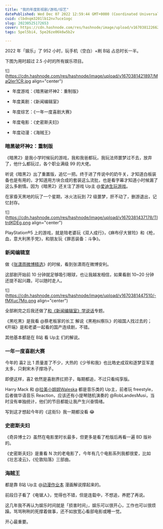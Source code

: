 ```yaml
---
title: "我的年度影视剧/游戏/综艺"
datePublished: Wed Dec 07 2022 12:59:44 GMT+0000 (Coordinated Universal Time)
cuid: clbdnqm3201lb12nv7uce1ogc
slug: 20230525172653
cover: https://cdn.hashnode.com/res/hashnode/image/upload/v1670381226625/h4pRKdVsx.png
tags: 5pel5bi4, 5pe26ze06k6w5b2v

---
```


2022 年「娱乐」了 952 小时，玩手机（空白）+刷 B站 占总时长一半。

下图为用时超过 2.5 小时的所有娱乐项目。

![](https://cdn.hashnode.com/res/hashnode/image/upload/v1670381421897/MaQIer1CR.jpg align="center")

*   年度游戏：《暗黑破坏神2：重制版》
    
*   年度美剧：《新闻编辑室》
    
*   年度综艺：《一年一度喜剧大赛》
    
*   年度电影：《史密斯夫妇》
    
*   年度动漫：《海贼王》
    

### **暗黑破坏神2：重制版**

《暗黑2》是我小学时候玩的游戏，我和我爸都玩，我玩法师噩梦过不去，放弃了，他什么都玩过，各个职业满级 99 的大佬。

听说《暗黑2》出了重置版，追忆一把。终于进了传说中的奶牛关，才知道白板装备也是有用的，才知道用方块合成的套装这么流批，也是看字幕才知道小时候漏了这么多剧情。因为《暗黑2》还关注了游戏 Up主 @[爱迪生玩游戏](https://space.bilibili.com/629707370)。

在家昏天黑地的玩了一个星期，冰火法玩到 72 级噩梦，肝不动了，删游退出，记忆封存。

![](https://cdn.hashnode.com/res/hashnode/image/upload/v1670381437178/TItrdKDEg.png align="center")

PlayStation®5 上的游戏，就是陪老婆玩《双人成行》，《麻布仔大冒险》和《枪，血，意大利黑手党》，和朋友玩《罪恶装备：斗争》。

### **新闻编辑室**

做《[张潇雨微博精选](https://rili.zxy.wiki/)》的时候，看到张潇雨在微博安利。

这部剧开始前 10 分钟就足够吸引眼球，也让我越发相信，如果看剧 10~20 分钟还提不起兴趣，可以随时走人。

![](https://cdn.hashnode.com/res/hashnode/image/upload/v1670381447510/-fMXuc7Mo.png align="center")

全部刷完之后我还做了[和《新闻编辑室》学说话](http://mp.weixin.qq.com/s?__biz=MzI3MzU5MDA1OQ==&mid=2247486979&idx=1&sn=38b983b87a412331a3358f147ab9a9da&chksm=eb21bc47dc56355121ad12c6cb072cff8e8592274e03a35d188b172452b83c782011ce39ccfd&scene=21#wechat_redirect)专题。

《黑吃黑》是我看 @蔡老板家的长工 解说《黑袍纠察队》的祖国人找过去的；《开端》是和老婆一起看的国产连续剧，不错。

其他基本都是在 B站 看 Up主 们的解说。

### **一年一度喜剧大赛**

今年的 喜2 比 1 质量差了不少，大热的《少爷和我》也比皓史成双和逐梦亚军差太多，只剩宋木子撑场子。

即便这样，喜2 依然是喜剧界扛把子，每期都追，不过只看纯享版。

Harry Mack 和 @[拉美小姐姐Waleska](https://space.bilibili.com/1023951201/channel/collectiondetail?sid=521601) 都是音乐类的 Up主，前者玩 freestyle，后者做华语音乐 Reaction，应该还有小提琴随机演奏的 @RobLandesMusi，当时没有单独统计，他们的节目都能让我产生兴奋情绪。

写到这才想起今年的《这街5》我一期都没看 😂

### **史密斯夫妇**

《奇异博士2》虽然在电影里时长最多，但更多是看了枪版后再看一遍 BD 版补的。

《史密斯夫妇》是重看 N 次的老电影了，今年有几个电影系列我都很爱，比如《壮志凌云》，《伦敦陷落》三部曲。

### **海贼王**

都是靠 B站 Up主 @[动漫作业本](https://space.bilibili.com/488779255) 漫画解说撑起来的。

前段日子看了《电锯人》，觉得也不错，但是连载中，不想追，养肥了再说。

这几年我不再认为娱乐时间就是「损害时间」，娱乐可以很开心，工作也可以很烦躁。骂骂咧咧的死撑着做事，还不如放宽心看部电影或睡一觉。

开心最重要。